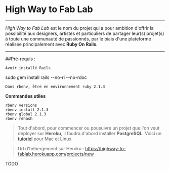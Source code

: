 High Way to Fab Lab
=========

-----------

*High Way to Fab Lab* est le nom du projet qui a pour ambition d'offrir la possibilité aux designers, artistes et particuliers de partager leur(s) projet(s) à toute une communauté de passionnés, par le biais d'une plateforme réalisée principalement avec **Ruby On Rails**.

---------

 
##Pré-requis :

    Avoir installé Rails

sudo gem install rails --no-ri --no-rdoc

    Dans rbenv, être en environnement ruby 2.1.3

**Commandes utiles**

    rbenv versions  
    rbenv install 2.1.3
    rbenv global 2.1.3
    rbenv rehash


> Tout d'abord, pour commencer ou pousuivre un projet que l'on veut déployer sur **Heroku**, il faudra d'abord installer **PostgreSQL**. Voici un [tutoriel](http://wikimatze.de/installing-postgresql-gem-under-ubuntu-and-mac/) pour Mac et Linux. 

> Url d'hébergement sur Heroku : https://highway-to-fablab.herokuapp.com/projects/new

TODO